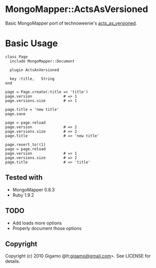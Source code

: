 # MongoMapper::ActsAsVersioned

Basic MongoMapper port of technoweenie's [acts_as_versioned](http://github.com/technoweenie/acts_as_versioned).

# Basic Usage

    class Page
      include MongoMapper::Document

      plugin ActsAsVersioned

      key :title,   String
    end

    page = Page.create(:title => 'title')
    page.version              # => 1
    page.versions.size        # => 1

    page.title = 'new title'
    page.save

    page = page.reload
    page.version              # => 2
    page.versions.size        # => 2
    page.title                # => 'new title'

    page.revert_to!(1)
    page = page.reload
    page.version              # => 1
    page.versions.size        # => 2
    page.title                # => 'title'

## Tested with

* MongoMapper 0.8.3
* Ruby 1.9.2

## TODO

* Add loads more options
* Properly document those options

## Copyright

Copyright (c) 2010 Gigamo @lt;gigamo@gmail.com&gt;. See LICENSE for details.
